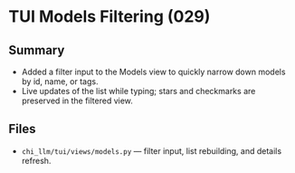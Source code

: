 # TUI Models Filtering (029)

## Summary
- Added a filter input to the Models view to quickly narrow down models by id, name, or tags.
- Live updates of the list while typing; stars and checkmarks are preserved in the filtered view.

## Files
- `chi_llm/tui/views/models.py` — filter input, list rebuilding, and details refresh.

